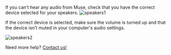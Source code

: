 If you can’t hear any audio from Muse, check that you have the correct device selected for your speakers. 
![speakers1](https://user-images.githubusercontent.com/7818811/152459742-19bce34a-a4d5-4e49-b27b-8220f2b07f61.png)

If the correct device is selected, make sure the volume is turned up and that the device isn’t muted in your computer's audio settings.

![speakers2](https://user-images.githubusercontent.com/7818811/152459743-41af40e6-a8ff-470f-b402-560092e150f9.png)

Need more help? [Contact us!](https://www.musesessions.co/contact)